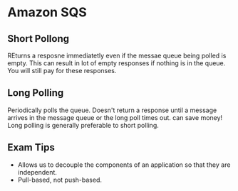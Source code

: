 # Amazon SQS


## Short Pollong
REturns a resposne immediatetly even if the messae queue being polled is empty.
This can result in lot of empty responses if nothing is in the queue.
You will still pay for these responses.
## Long Polling
Periodically polls the queue.
Doesn't return a response until a message arrives in the message queue or the long poll times out.
can save money!
Long polling is generally preferable to short polling.

## Exam Tips
* Allows us to decouple the components of an application so that they are independent.
* Pull-based, not push-based.




